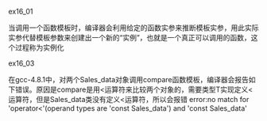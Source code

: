 ex16_01

当调用一个函数模板时，编译器会利用给定的函数实参来推断模板实参，用此实际实参代替模板参数来创建出一个新的“实例”，也就是一个真正可以调用的函数，这个过程称为实例化

ex16_03

在gcc-4.8.1中，对两个Sales_data对象调用compare函数模板，编译器会报告如下错误。原因是compare是用<运算符来比较两个对象的，需要类型T实现定义<运算符，但是Sales_data类没有定义<运算符，所以会报错
error:no match for 'operator<'(operand types are 'const Sales_data') and 'const Sales_data'
